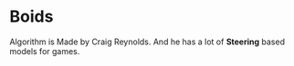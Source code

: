 # Boids

Algorithm is Made by Craig Reynolds.
And he has a lot of **Steering** based models for games.
